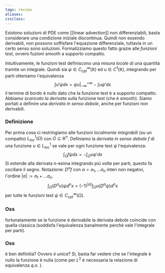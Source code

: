 ```yaml
---
tags: review
aliases:
cssclass:
---
```

 
Esistono soluzioni di PDE come [[linear advection]] non differenziabili, basta considerare una condizione iniziale discontinua. Quindi non essendo derivabili, non possono soffisfare l'equazione differenziale, tuttavia in un certo senso sono soluzioni. Formalizziamo questo fatto grazie alle _funzioni test_, ovvero fuzioni smooth a supporto compatto. 

Intuitivamente, le funzioni test definiscono una _misura locale_ di una quantità tramite un integrale. 
Quindi sia $\psi \in C^{\infty}_{cpt}(\mathbb{R})$ ed $u \in C^1(\mathbb{R})$, integrando per parti otteniamo l'equivalenza
$$
\int u'\psi dx = \psi u|_{-\infty}^{+\infty} - \int u \psi'dx 
$$
il termine di bordo è nullo dato che la funzione test è a supporto compatto. Abbiamo _scaricato la derivata_ sulla funzione test (che è smooth). Siamo portati a definire una _derivata in senso debole_, anche per funzioni non derivabili.
### Definizione
Per prima cosa ci restringiamo alle funzioni _localmente integrabili_ (su un compatto) $L^1_{loc}(\Omega)$ con $\Omega \subseteq \mathbb{R}^n$. 
Definiamo la _derivata in senso debole_ $f$ di una funzione $u\in L^1_{loc}$ se vale per ogni funzione test $\psi$ l'equivalenza:
$$
\int_\Omega f\psi dx =  - \int_\Omega u \psi'dx 
$$
Si estende alla derivata n-esima integrando più volte per parti, questo fa oscillare il segno. 
Notazione: $D^\alpha f$ con $\alpha = \alpha_1,\dots\alpha_n$ interi non negativi, l'ordine $|\alpha| := a_1 + \dots a_n$.
$$
\int_\Omega (D^\alpha u) \psi d^nx = (-1)^{|\alpha|}\int_\Omega u (D^\alpha \psi) d^nx
$$
per tutte le funzioni test $\psi \in C^{\infty}_{cpt}(\Omega)$. 

### Oss
fortunatamente se la funzione è derivabile la derivata debole coincide con quella classica (soddisfa l'equivalenza banalmente perchè vale l'integrale per parti).

### Oss
è ben definitia? Ovvero _è unica_? Sì, basta far vedere che se l'integrale è nullo la funzione è nulla (come per $L^2$ è necessaria la relazione di equivalenza $q.o.$ ).



